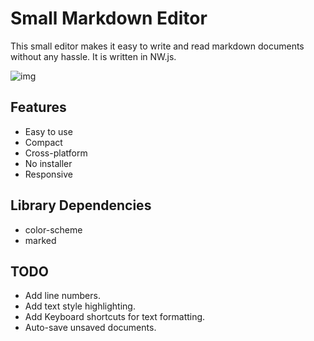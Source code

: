 # Small Markdown Editor

This small editor makes it easy to write and read markdown documents without any hassle. It is written in NW.js.

![img](../small-markdown-editor.png)

## Features
- Easy to use
- Compact
- Cross-platform
- No installer
- Responsive


## Library Dependencies
* color-scheme
* marked


## TODO

* Add line numbers.
* Add text style highlighting.
* Add Keyboard shortcuts for text formatting.
* Auto-save unsaved documents.